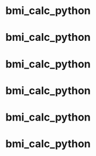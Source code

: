 # bmi_calc_python
# bmi_calc_python
# bmi_calc_python
# bmi_calc_python
# bmi_calc_python
# bmi_calc_python
